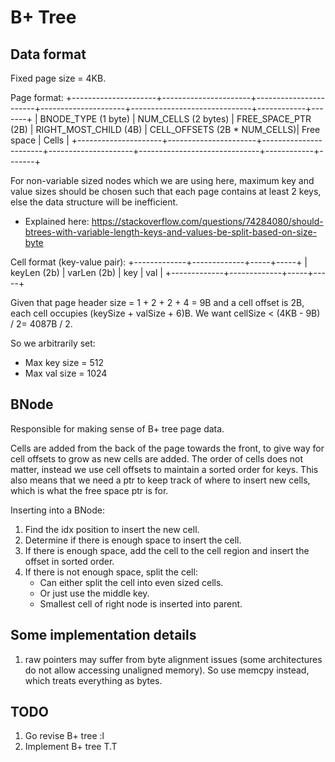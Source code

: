 # B+ Tree

## Data format
Fixed page size = 4KB.

Page format:
+---------------------+----------------------+-----------------------+---------------------+------------------------------+------------+-------+
| BNODE_TYPE (1 byte) | NUM_CELLS (2 bytes) | FREE_SPACE_PTR (2B)  | RIGHT_MOST_CHILD (4B) | CELL_OFFSETS (2B * NUM_CELLS)| Free space | Cells |
+---------------------+----------------------+-----------------------+---------------------+------------------------------+------------+-------+

For non-variable sized nodes which we are using here, maximum key and value sizes should be chosen such that each page contains at least 2 keys,
else the data structure will be inefficient.
- Explained here: https://stackoverflow.com/questions/74284080/should-btrees-with-variable-length-keys-and-values-be-split-based-on-size-byte

Cell format (key-value pair):
+-------------+-------------+-----+-----+
| keyLen (2b) | varLen (2b) | key | val |
+-------------+-------------+-----+-----+

Given that page header size = 1 + 2 + 2 + 4 = 9B and a cell offset is 2B, each cell occupies (keySize + valSize + 6)B.
We want cellSize < (4KB - 9B) / 2= 4087B / 2.

So we arbitrarily set:
- Max key size = 512
- Max val size = 1024

## BNode
Responsible for making sense of B+ tree page data.

Cells are added from the back of the page towards the front, to give way for cell offsets to grow as new cells are added.
The order of cells does not matter, instead we use cell offsets to maintain a sorted order for keys.
This also means that we need a ptr to keep track of where to insert new cells, which is what the free space ptr is for.

Inserting into a BNode:
1. Find the idx position to insert the new cell.
2. Determine if there is enough space to insert the cell.
3. If there is enough space, add the cell to the cell region and insert the offset in sorted order.
4. If there is not enough space, split the cell:
	- Can either split the cell into even sized cells.
	- Or just use the middle key.
	- Smallest cell of right node is inserted into parent.



## Some implementation details
1. raw pointers may suffer from byte alignment issues (some architectures do not allow accessing unaligned memory). So use memcpy instead, which treats everything as bytes.

## TODO
1. Go revise B+ tree :l
2. Implement B+ tree T.T